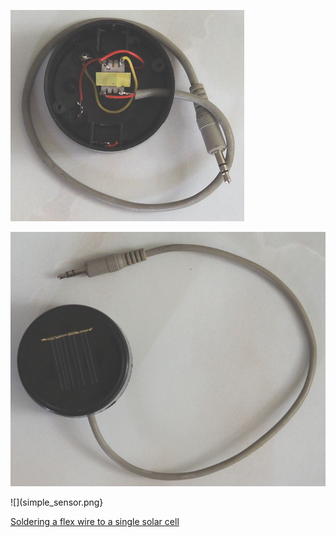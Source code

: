
![](simple_sensor_1.resized.png)

![](simple_sensor_2.resized.png)


![](simple_sensor.png}

[Soldering a flex wire to a single solar cell](https://www.youtube.com/watch?v=4MQuvqyZ0wY)
